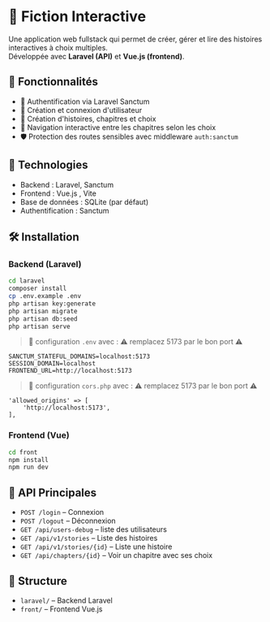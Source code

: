# 📖 Fiction Interactive

Une application web fullstack qui permet de créer, gérer et lire des histoires interactives à choix multiples.  
Développée avec **Laravel (API)** et **Vue.js (frontend)**.

## 🚀 Fonctionnalités

-   🔐 Authentification via Laravel Sanctum
-   👤 Création et connexion d'utilisateur
-   📝 Création d'histoires, chapitres et choix
-   🔗 Navigation interactive entre les chapitres selon les choix
-   🛡️ Protection des routes sensibles avec middleware `auth:sanctum`

## 🧱 Technologies

-   Backend : Laravel, Sanctum
-   Frontend : Vue.js , Vite
-   Base de données : SQLite (par défaut)
-   Authentification : Sanctum

## 🛠️ Installation

### Backend (Laravel)

```bash
cd laravel
composer install
cp .env.example .env
php artisan key:generate
php artisan migrate
php artisan db:seed
php artisan serve
```

> 🔁 configuration `.env` avec :
> ⚠️ remplacez 5173 par le bon port ⚠️
```env
SANCTUM_STATEFUL_DOMAINS=localhost:5173
SESSION_DOMAIN=localhost
FRONTEND_URL=http://localhost:5173
```

> 🔁 configuration `cors.php` avec :
> ⚠️ remplacez 5173 par le bon port ⚠️
```config.cors
'allowed_origins' => [
    'http://localhost:5173',
],
```
### Frontend (Vue)

```bash
cd front
npm install
npm run dev
```

## 🔁 API Principales

-   `POST /login` – Connexion
-   `POST /logout` – Déconnexion
-   `GET /api/users-debug` – liste des utilisateurs
-   `GET /api/v1/stories` – Liste des histoires
-   `GET /api/v1/stories/{id}` – Liste une histoire
-   `GET /api/chapters/{id}` – Voir un chapitre avec ses choix

## 📁 Structure

-   `laravel/` – Backend Laravel
-   `front/` – Frontend Vue.js
